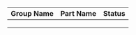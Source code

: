 
| Group	Name| Part Name | Status |
| :---: | :----: | :-----: |
|  	| 	|  	|
|  	|  	|  	|
|  	|  	|  	|
